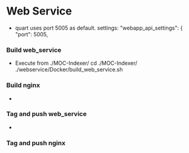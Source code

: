 # Web Service 

* quart uses port 5005 as default.
 settings:
"webapp_api_settings": {
    "port": 5005,


### Build web_service

* Execute from ./MOC-Indexer/
cd ./MOC-Indexer/
./webservice/Docker/build_web_service.sh
 

### Build nginx

* 

### Tag and push web_service

* 

### Tag and push nginx

